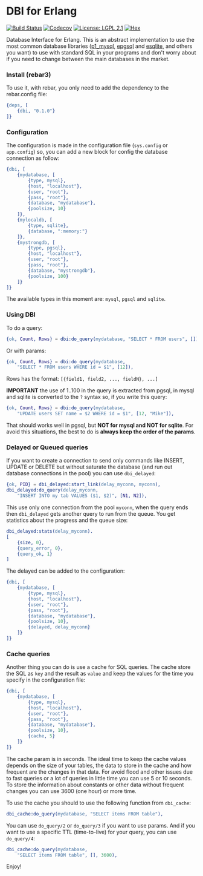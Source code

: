 DBI for Erlang
==============

[![Build Status](https://api.travis-ci.org/altenwald/dbi.png)](https://travis-ci.org/altenwald/dbi)
[![Codecov](https://img.shields.io/codecov/c/github/altenwald/dbi.svg)](https://codecov.io/gh/altenwald/dbi)
[![License: LGPL 2.1](https://img.shields.io/badge/License-GNU%20Lesser%20General%20Public%20License%20v2.1-blue.svg)](https://raw.githubusercontent.com/altenwald/dbi/master/COPYING)
[![Hex](https://img.shields.io/hexpm/v/dbi.svg)](https://hex.pm/packages/dbi)

Database Interface for Erlang. This is an abstract implementation to use the most common database libraries ([p1_mysql][1], [epgsql][2] and [esqlite][4], and others you want) to use with standard SQL in your programs and don't worry about if you need to change between the main databases in the market.

### Install (rebar3)

To use it, with rebar, you only need to add the dependency to the rebar.config file:

```erlang
{deps, [
    {dbi, "0.1.0"}
]}
```

### Configuration

The configuration is made in the configuration file (`sys.config` or `app.config`) so, you can add a new block for config the database connection as follow:

```erlang
{dbi, [
    {mydatabase, [
        {type, mysql},
        {host, "localhost"},
        {user, "root"},
        {pass, "root"},
        {database, "mydatabase"},
        {poolsize, 10}
    ]},
    {mylocaldb, [
        {type, sqlite},
        {database, ":memory:"}
    ]},
    {mystrongdb, [
        {type, pgsql},
        {host, "localhost"},
        {user, "root"},
        {pass, "root"},
        {database, "mystrongdb"},
        {poolsize, 100}
    ]}
]}
```

The available types in this moment are: `mysql`, `pgsql` and `sqlite`.

### Using DBI

To do a query:

```erlang
{ok, Count, Rows} = dbi:do_query(mydatabase, "SELECT * FROM users", []),
```

Or with params:

```erlang
{ok, Count, Rows} = dbi:do_query(mydatabase,
    "SELECT * FROM users WHERE id = $1", [12]),
```

Rows has the format: `[{field1, field2, ..., fieldN}, ...]`

**IMPORTANT** the use of $1..$100 in the query is extracted from pgsql, in mysql and sqlite is converted to the `?` syntax so, if you write this query:

```erlang
{ok, Count, Rows} = dbi:do_query(mydatabase,
    "UPDATE users SET name = $2 WHERE id = $1", [12, "Mike"]),
```

That should works well in pgsql, but **NOT for mysql and NOT for sqlite**. For avoid this situations, the best to do is **always keep the order of the params**.

### Delayed or Queued queries

If you want to create a connection to send only commands like INSERT, UPDATE or DELETE but without saturate the database (and run out database connections in the pool) you can use `dbi_delayed`:

```erlang
{ok, PID} = dbi_delayed:start_link(delay_myconn, myconn),
dbi_delayed:do_query(delay_myconn,
    "INSERT INTO my tab VALUES ($1, $2)", [N1, N2]),
```

This use only one connection from the pool `myconn`, when the query ends then `dbi_delayed` gets another query to run from the queue. You get statistics about the progress and the queue size:

```erlang
dbi_delayed:stats(delay_myconn).
[
    {size, 0},
    {query_error, 0},
    {query_ok, 1}
]
```

The delayed can be added to the configuration:

```erlang
{dbi, [
    {mydatabase, [
        {type, mysql},
        {host, "localhost"},
        {user, "root"},
        {pass, "root"},
        {database, "mydatabase"},
        {poolsize, 10},
        {delayed, delay_myconn}
    ]}
]}
```

### Cache queries

Another thing you can do is use a cache for SQL queries. The cache store the SQL as `key` and the result as `value` and keep the values for the time you specify in the configuration file:

```erlang
{dbi, [
    {mydatabase, [
        {type, mysql},
        {host, "localhost"},
        {user, "root"},
        {pass, "root"},
        {database, "mydatabase"},
        {poolsize, 10},
        {cache, 5}
    ]}
]}
```

The cache param is in seconds. The ideal time to keep the cache values depends on the size of your tables, the data to store in the cache and how frequent are the changes in that data. For avoid flood and other issues due to fast queries or a lot of queries in little time you can use 5 or 10 seconds. To store the information about constants or other data without frequent changes you can use 3600 (one hour) or more time.

To use the cache you should to use the following function from `dbi_cache`:

```erlang
dbi_cache:do_query(mydatabase, "SELECT items FROM table"),
```

You can use `do_query/2` or `do_query/3` if you want to use params. And if you want to use a specific TTL (time-to-live) for your query, you can use `do_query/4`:

```erlang
dbi_cache:do_query(mydatabase,
    "SELECT items FROM table", [], 3600),
```

Enjoy!

[1]: https://github.com/processone/p1_mysql
[2]: https://github.com/wg/epgsql
[4]: https://github.com/mmzeeman/esqlite
